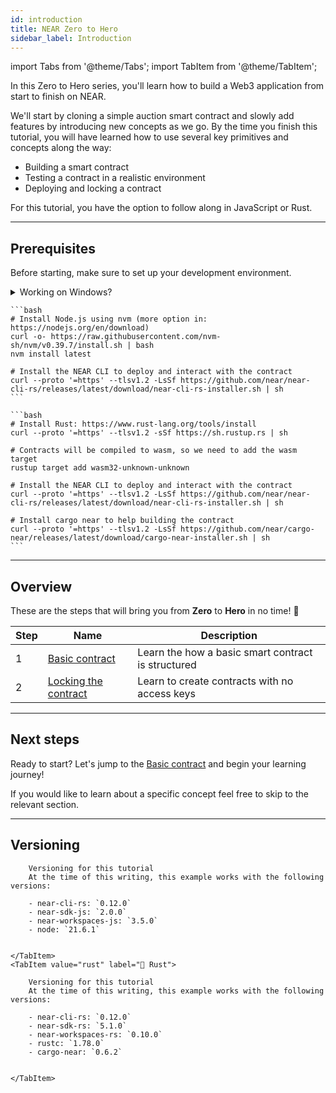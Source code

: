```yaml
---
id: introduction
title: NEAR Zero to Hero 
sidebar_label: Introduction
---
```


import Tabs from '@theme/Tabs';
import TabItem from '@theme/TabItem';

In this Zero to Hero series, you'll learn how to build a Web3 application from start to finish on NEAR.

We'll start by cloning a simple auction smart contract and slowly add features by introducing new concepts as we go. By the time you finish this tutorial, you will have learned how to use several key primitives and concepts along the way:

- Building a smart contract
- Testing a contract in a realistic environment 
- Deploying and locking a contract

<!-- - Making cross-contract calls
- Using Non-Fungible Tokens
- Using Fungible Tokens 
- Creating a frontend for a contract
- Setting up an indexer 
- Creating a factory contract -->

For this tutorial, you have the option to follow along in JavaScript or Rust.  

---

## Prerequisites

Before starting, make sure to set up your development environment.

<details>
<summary>Working on Windows?</summary>

  See our blog post [getting started on NEAR using Windows](/blog/getting-started-on-windows) for a step-by-step guide on how to setup WSL and your environment

</details>

<Tabs groupId="code-tabs">
  <TabItem value="js" label="🌐 JavaScript">

    ```bash
    # Install Node.js using nvm (more option in: https://nodejs.org/en/download)
    curl -o- https://raw.githubusercontent.com/nvm-sh/nvm/v0.39.7/install.sh | bash
    nvm install latest

    # Install the NEAR CLI to deploy and interact with the contract
    curl --proto '=https' --tlsv1.2 -LsSf https://github.com/near/near-cli-rs/releases/latest/download/near-cli-rs-installer.sh | sh
    ```

  </TabItem>

  <TabItem value="rust" label="🦀 Rust">

    ```bash
    # Install Rust: https://www.rust-lang.org/tools/install
    curl --proto '=https' --tlsv1.2 -sSf https://sh.rustup.rs | sh

    # Contracts will be compiled to wasm, so we need to add the wasm target
    rustup target add wasm32-unknown-unknown

    # Install the NEAR CLI to deploy and interact with the contract
    curl --proto '=https' --tlsv1.2 -LsSf https://github.com/near/near-cli-rs/releases/latest/download/near-cli-rs-installer.sh | sh

    # Install cargo near to help building the contract
    curl --proto '=https' --tlsv1.2 -LsSf https://github.com/near/cargo-near/releases/latest/download/cargo-near-installer.sh | sh
    ```

  </TabItem>

</Tabs>

---

## Overview

These are the steps that will bring you from **Zero** to **Hero** in no time! 💪

| Step | Name                                   | Description                                                     |
|------|----------------------------------------|-----------------------------------------------------------------|
| 1    | [Basic contract](./1-basic.md)         | Learn the how a basic smart contract is structured          |
| 2    | [Locking the contract](./2-locking.md) | Learn to create contracts with no access keys                   |

<!-- | 3    | [Winning an NFT](./3-nft.md)           | Learn about sending NFTs using cross-contract calls             |
| 4    | [Bidding with FTs](./4-ft.md)          | Learn about sending and receiving FTs                           |
| 5    | [Create a Frontend](#)                 | Create a frontend to interact with your smart contract          |
| 6    | [Monitor the Bids](#)                  | Learn how to use an indexer to monitor your contract's activity |
| 7    | [Factory](#)                           | Create a contract that will create auctions                     | -->

---

## Next steps

Ready to start? Let's jump to the [Basic contract](./1-basic.md) and begin your learning journey!

If you would like to learn about a specific concept feel free to skip to the relevant section.

---

## Versioning 

<Tabs groupId="code-tabs">
    <TabItem value="js" label="🌐 JavaScript">

        Versioning for this tutorial
        At the time of this writing, this example works with the following versions:

        - near-cli-rs: `0.12.0`
        - near-sdk-js: `2.0.0`
        - near-workspaces-js: `3.5.0`
        - node: `21.6.1`
        

    </TabItem>
    <TabItem value="rust" label="🦀 Rust">

        Versioning for this tutorial
        At the time of this writing, this example works with the following versions:

        - near-cli-rs: `0.12.0`
        - near-sdk-rs: `5.1.0`
        - near-workspaces-rs: `0.10.0`
        - rustc: `1.78.0`
        - cargo-near: `0.6.2`
        

    </TabItem>
</Tabs>
